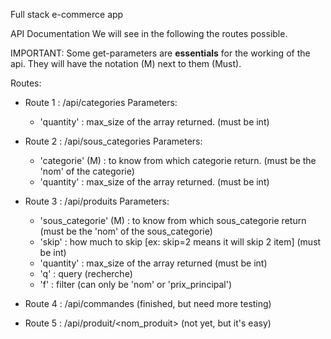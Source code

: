 Full stack e-commerce app

API Documentation
We will see in the following the routes possible.

IMPORTANT:
Some get-parameters are **essentials** for the working of the api.
They will have the notation (M) next to them (Must).


Routes:
- Route 1 : /api/categories
    Parameters:
    - 'quantity' : max_size of the array returned. (must be int)

- Route 2 : /api/sous_categories
    Parameters:
    - 'categorie' (M) : to know from which categorie return. (must be the 'nom' of the categorie)
    - 'quantity' : max_size of the array returned. (must be int)

- Route 3 : /api/produits
    Parameters:
    - 'sous_categorie' (M) : to know from which sous_categorie return (must be the 'nom' of the sous_categorie)
    - 'skip' : how much to skip [ex: skip=2 means it will skip 2 item] (must be int)
    - 'quantity' : max_size of the array returned (must be int)
    - 'q' : query (recherche)
    - 'f' : filter (can only be 'nom' or 'prix_principal')

- Route 4 : /api/commandes
(finished, but need more testing)

- Route 5 : /api/produit/<nom_produit>
(not yet, but it's easy)